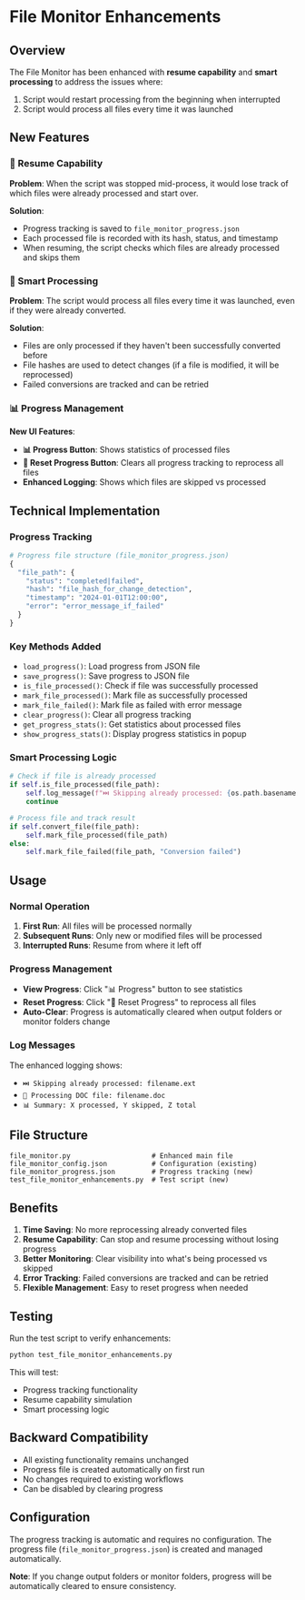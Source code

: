 # File Monitor Enhancements

## Overview

The File Monitor has been enhanced with **resume capability** and **smart processing** to address the issues where:
1. Script would restart processing from the beginning when interrupted
2. Script would process all files every time it was launched

## New Features

### 🔄 Resume Capability

**Problem**: When the script was stopped mid-process, it would lose track of which files were already processed and start over.

**Solution**: 
- Progress tracking is saved to `file_monitor_progress.json`
- Each processed file is recorded with its hash, status, and timestamp
- When resuming, the script checks which files are already processed and skips them

### 🧠 Smart Processing

**Problem**: The script would process all files every time it was launched, even if they were already converted.

**Solution**:
- Files are only processed if they haven't been successfully converted before
- File hashes are used to detect changes (if a file is modified, it will be reprocessed)
- Failed conversions are tracked and can be retried

### 📊 Progress Management

**New UI Features**:
- **📊 Progress Button**: Shows statistics of processed files
- **🔄 Reset Progress Button**: Clears all progress tracking to reprocess all files
- **Enhanced Logging**: Shows which files are skipped vs processed

## Technical Implementation

### Progress Tracking

```python
# Progress file structure (file_monitor_progress.json)
{
  "file_path": {
    "status": "completed|failed",
    "hash": "file_hash_for_change_detection", 
    "timestamp": "2024-01-01T12:00:00",
    "error": "error_message_if_failed"
  }
}
```

### Key Methods Added

- `load_progress()`: Load progress from JSON file
- `save_progress()`: Save progress to JSON file  
- `is_file_processed()`: Check if file was successfully processed
- `mark_file_processed()`: Mark file as successfully processed
- `mark_file_failed()`: Mark file as failed with error message
- `clear_progress()`: Clear all progress tracking
- `get_progress_stats()`: Get statistics about processed files
- `show_progress_stats()`: Display progress statistics in popup

### Smart Processing Logic

```python
# Check if file is already processed
if self.is_file_processed(file_path):
    self.log_message(f"⏭️ Skipping already processed: {os.path.basename(file_path)}")
    continue

# Process file and track result
if self.convert_file(file_path):
    self.mark_file_processed(file_path)
else:
    self.mark_file_failed(file_path, "Conversion failed")
```

## Usage

### Normal Operation

1. **First Run**: All files will be processed normally
2. **Subsequent Runs**: Only new or modified files will be processed
3. **Interrupted Runs**: Resume from where it left off

### Progress Management

- **View Progress**: Click "📊 Progress" button to see statistics
- **Reset Progress**: Click "🔄 Reset Progress" to reprocess all files
- **Auto-Clear**: Progress is automatically cleared when output folders or monitor folders change

### Log Messages

The enhanced logging shows:
- `⏭️ Skipping already processed: filename.ext`
- `🔄 Processing DOC file: filename.doc`
- `📊 Summary: X processed, Y skipped, Z total`

## File Structure

```
file_monitor.py                    # Enhanced main file
file_monitor_config.json           # Configuration (existing)
file_monitor_progress.json         # Progress tracking (new)
test_file_monitor_enhancements.py  # Test script (new)
```

## Benefits

1. **Time Saving**: No more reprocessing already converted files
2. **Resume Capability**: Can stop and resume processing without losing progress
3. **Better Monitoring**: Clear visibility into what's being processed vs skipped
4. **Error Tracking**: Failed conversions are tracked and can be retried
5. **Flexible Management**: Easy to reset progress when needed

## Testing

Run the test script to verify enhancements:

```bash
python test_file_monitor_enhancements.py
```

This will test:
- Progress tracking functionality
- Resume capability simulation  
- Smart processing logic

## Backward Compatibility

- All existing functionality remains unchanged
- Progress file is created automatically on first run
- No changes required to existing workflows
- Can be disabled by clearing progress

## Configuration

The progress tracking is automatic and requires no configuration. The progress file (`file_monitor_progress.json`) is created and managed automatically.

**Note**: If you change output folders or monitor folders, progress will be automatically cleared to ensure consistency. 